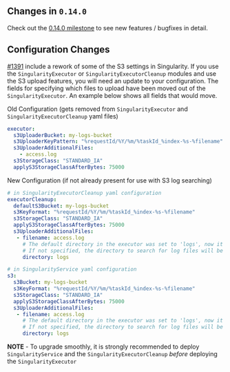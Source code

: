 ## Changes in `0.14.0`

Check out the [0.14.0 milestone](https://github.com/HubSpot/Singularity/issues?q=milestone%3A0.14.0+is%3Aclosed) to see new features / bugfixes in detail.

## Configuration Changes

[#1391](https://github.com/HubSpot/Singularity/pull/1391) include a rework of some of the S3 settings in Singularity. If you use the `SingularityExecutor` or `SingularityExecutorCleanup` modules and use the S3 upload features, you will need an update to your configuration. The fields for specifying which files to upload have been moved out of the `SingularityExecutor`. An example below shows all fields that would move.

Old Configuration (gets removed from `SingularityExecutor` and `SingularityExecutorCleanup` yaml files)
```yaml
executor:
  s3UploaderBucket: my-logs-bucket
  s3UploaderKeyPattern: "%requestId/%Y/%m/%taskId_%index-%s-%filename"
  s3UploaderAdditionalFiles:
    - access.log
  s3StorageClass: "STANDARD_IA"
  applyS3StorageClassAfterBytes: 75000
```

New Configuration (if not already present for use with S3 log searching)
```yaml
# in SingularityExecutorCleanup yaml configuration
executorCleanup:
  defaultS3Bucket: my-logs-bucket
  s3KeyFormat: "%requestId/%Y/%m/%taskId_%index-%s-%filename"
  s3StorageClass: "STANDARD_IA"
  applyS3StorageClassAfterBytes: 75000
  s3UploaderAdditionalFiles:
   - filename: access.log
     # The default directory in the executor was set to 'logs', now it must be manually specified
     # If not specified, the directory to search for log files will be the task app directory in the sandbox
     directory: logs

# in SingularityService yaml configuration
s3:
  s3Bucket: my-logs-bucket
  s3KeyFormat: "%requestId/%Y/%m/%taskId_%index-%s-%filename"
  s3StorageClass: "STANDARD_IA"
  applyS3StorageClassAfterBytes: 75000
  s3UploaderAdditionalFiles:
   - filename: access.log
     # The default directory in the executor was set to 'logs', now it must be manually specified
     # If not specified, the directory to search for log files will be the task app directory in the sandbox
     directory: logs
```

**NOTE** - To upgrade smoothly, it is strongly recommended to deploy `SingularityService` and the `SingularityExecutorCleanup` *before* deploying the `SingularityExecutor`
